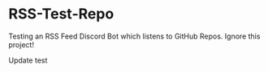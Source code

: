 # RSS-Test-Repo
Testing an RSS Feed Discord Bot which listens to GitHub Repos. Ignore this project!

Update test
